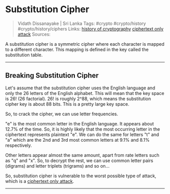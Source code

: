 # Substitution Cipher

> Vidath Dissanayake | Sri Lanka
> Tags: #crypto #crypto/history #crypto/history/ciphers
> Links: [history of cryptography](../history%20of%20cryptography.md) [ciphertext only attack](../../cryptographic%20attacks/ciphertext%20only%20attack.md)
> Sources:

A substitution cipher is a symmetric cipher where each character is mapped to a different character. This mapping is defined in the key called the substitution table.

---

## Breaking Substitution Cipher

Let's assume that the substitution cipher uses the English language and only the 26 letters of the English alphabet. This will mean that the key space is 26! (26 factorial). 26! is roughly 2^88, which means the substitution cipher key is about 88 bits. This is a pretty large key space.

So, to crack the cipher, we can use letter frequencies.

"e" is the most common letter in the English language. It appears about 12.7% of the time. So, it is highly likely that the most occurring letter in the ciphertext represents plaintext "e". We can do the same for letters "t" and "a" which are the 2nd and 3rd most common letters at 9.1% and 8.1% respectively.

Other letters appear almost the same amount, apart from rate letters such as "q" and "x". So, to decrypt the rest, we can use common letter pairs (digrams) and letter triplets (trigrams) and so on...

So, substitution cipher is vulnerable to the worst possible type of attack, which is a [ciphertext only attack](../../cryptographic%20attacks/ciphertext%20only%20attack.md).

---